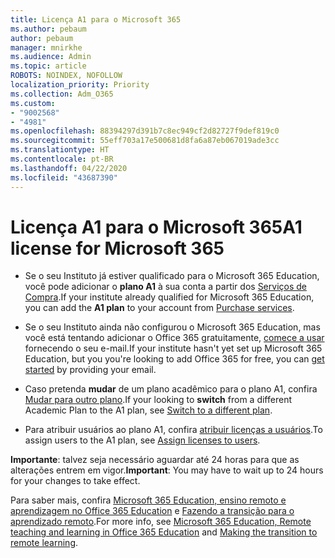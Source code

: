 ```yaml
---
title: Licença A1 para o Microsoft 365
ms.author: pebaum
author: pebaum
manager: mnirkhe
ms.audience: Admin
ms.topic: article
ROBOTS: NOINDEX, NOFOLLOW
localization_priority: Priority
ms.collection: Adm_O365
ms.custom:
- "9002568"
- "4981"
ms.openlocfilehash: 88394297d391b7c8ec949cf2d82727f9def819c0
ms.sourcegitcommit: 55eff703a17e500681d8fa6a87eb067019ade3cc
ms.translationtype: HT
ms.contentlocale: pt-BR
ms.lasthandoff: 04/22/2020
ms.locfileid: "43687390"
---
```

# <a name="a1-license-for-microsoft-365"></a><span data-ttu-id="5df75-102">Licença A1 para o Microsoft 365</span><span class="sxs-lookup"><span data-stu-id="5df75-102">A1 license for Microsoft 365</span></span>


- <span data-ttu-id="5df75-103">Se o seu Instituto já estiver qualificado para o Microsoft 365 Education, você pode adicionar o **plano A1** à sua conta a partir dos [Serviços de Compra](https://docs.microsoft.com/microsoft-365/commerce/buy-another-subscription?view=o365-worldwide#buy-another-subscription).</span><span class="sxs-lookup"><span data-stu-id="5df75-103">If your institute already qualified for Microsoft 365 Education, you can add the **A1 plan** to your account from [Purchase services](https://docs.microsoft.com/microsoft-365/commerce/buy-another-subscription?view=o365-worldwide#buy-another-subscription).</span></span> 

- <span data-ttu-id="5df75-104">Se o seu Instituto ainda não configurou o Microsoft 365 Education, mas você está tentando adicionar o Office 365 gratuitamente, [comece a usar ](https://www.microsoft.com/education/products/office) fornecendo o seu e-mail.</span><span class="sxs-lookup"><span data-stu-id="5df75-104">If your institute hasn't yet set up Microsoft 365 Education, but you you're looking to add Office 365 for free, you can [get started](https://www.microsoft.com/education/products/office) by providing your email.</span></span> 

- <span data-ttu-id="5df75-105">Caso pretenda **mudar** de um plano acadêmico para o plano A1, confira [Mudar para outro plano](https://docs.microsoft.com/microsoft-365/commerce/subscriptions/switch-plans-manually).</span><span class="sxs-lookup"><span data-stu-id="5df75-105">If your looking to **switch** from a different Academic Plan to the A1 plan, see [Switch to a different plan](https://docs.microsoft.com/microsoft-365/commerce/subscriptions/switch-plans-manually).</span></span> 

- <span data-ttu-id="5df75-106">Para atribuir usuários ao plano A1, confira [atribuir licenças a usuários](https://docs.microsoft.com/microsoft-365/admin/manage/assign-licenses-to-users).</span><span class="sxs-lookup"><span data-stu-id="5df75-106">To assign users to the A1 plan, see [Assign licenses to users](https://docs.microsoft.com/microsoft-365/admin/manage/assign-licenses-to-users).</span></span> 

<span data-ttu-id="5df75-107">**Importante**: talvez seja necessário aguardar até 24 horas para que as alterações entrem em vigor.</span><span class="sxs-lookup"><span data-stu-id="5df75-107">**Important**: You may have to wait up to 24 hours for your changes to take effect.</span></span> 

<span data-ttu-id="5df75-108">Para saber mais, confira [Microsoft 365 Education, ensino remoto e aprendizagem no Office 365 Education](https://support.office.com/article/remote-teaching-and-learning-in-office-365-education-f651ccae-7b65-478b-8366-51bb884025c4) e [Fazendo a transição para o aprendizado remoto](https://www.microsoft.com/education/remote-learning).</span><span class="sxs-lookup"><span data-stu-id="5df75-108">For more info, see [Microsoft 365 Education, Remote teaching and learning in Office 365 Education](https://support.office.com/article/remote-teaching-and-learning-in-office-365-education-f651ccae-7b65-478b-8366-51bb884025c4) and [Making the transition to remote learning](https://www.microsoft.com/education/remote-learning).</span></span> 
